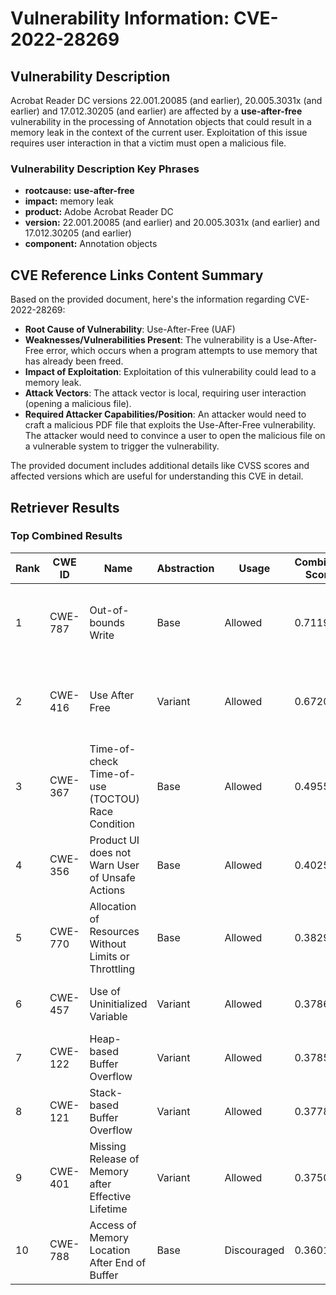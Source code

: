 # Vulnerability Information: CVE-2022-28269

## Vulnerability Description
Acrobat Reader DC versions 22.001.20085 (and earlier), 20.005.3031x (and earlier) and 17.012.30205 (and earlier) are affected by a **use-after-free** vulnerability in the processing of Annotation objects that could result in a memory leak in the context of the current user. Exploitation of this issue requires user interaction in that a victim must open a malicious file.

### Vulnerability Description Key Phrases
- **rootcause:** **use-after-free**
- **impact:** memory leak
- **product:** Adobe Acrobat Reader DC
- **version:** 22.001.20085 (and earlier) and 20.005.3031x (and earlier) and 17.012.30205 (and earlier)
- **component:** Annotation objects

## CVE Reference Links Content Summary
Based on the provided document, here's the information regarding CVE-2022-28269:

*   **Root Cause of Vulnerability**: Use-After-Free (UAF)
*   **Weaknesses/Vulnerabilities Present**: The vulnerability is a Use-After-Free error, which occurs when a program attempts to use memory that has already been freed.
*  **Impact of Exploitation**: Exploitation of this vulnerability could lead to a memory leak.
*   **Attack Vectors**: The attack vector is local, requiring user interaction (opening a malicious file).
*  **Required Attacker Capabilities/Position**: An attacker would need to craft a malicious PDF file that exploits the Use-After-Free vulnerability. The attacker would need to convince a user to open the malicious file on a vulnerable system to trigger the vulnerability.

The provided document includes additional details like CVSS scores and affected versions which are useful for understanding this CVE in detail.

## Retriever Results

### Top Combined Results

| Rank | CWE ID | Name | Abstraction | Usage | Combined Score | Retrievers | Individual Scores |
|------|--------|------|-------------|-------|---------------|------------|-------------------|
| 1 | CWE-787 | Out-of-bounds Write | Base | Allowed | 0.7119 | dense, sparse, graph | dense: 0.482, sparse: 0.368, graph: 0.728 |
| 2 | CWE-416 | Use After Free | Variant | Allowed | 0.6720 | dense, sparse, graph | dense: 0.518, sparse: 0.320, graph: 0.799 |
| 3 | CWE-367 | Time-of-check Time-of-use (TOCTOU) Race Condition | Base | Allowed | 0.4955 | sparse, graph | sparse: 0.331, graph: 0.857 |
| 4 | CWE-356 | Product UI does not Warn User of Unsafe Actions | Base | Allowed | 0.4025 | dense, sparse | dense: 0.460, sparse: 0.301 |
| 5 | CWE-770 | Allocation of Resources Without Limits or Throttling | Base | Allowed | 0.3829 | dense, sparse | dense: 0.439, sparse: 0.285 |
| 6 | CWE-457 | Use of Uninitialized Variable | Variant | Allowed | 0.3786 | sparse, graph | sparse: 0.293, graph: 0.679 |
| 7 | CWE-122 | Heap-based Buffer Overflow | Variant | Allowed | 0.3785 | dense, sparse | dense: 0.462, sparse: 0.313 |
| 8 | CWE-121 | Stack-based Buffer Overflow | Variant | Allowed | 0.3778 | dense, sparse | dense: 0.459, sparse: 0.314 |
| 9 | CWE-401 | Missing Release of Memory after Effective Lifetime | Variant | Allowed | 0.3750 | dense, sparse | dense: 0.479, sparse: 0.291 |
| 10 | CWE-788 | Access of Memory Location After End of Buffer | Base | Discouraged | 0.3601 | dense, sparse | dense: 0.545, sparse: 0.389 |

